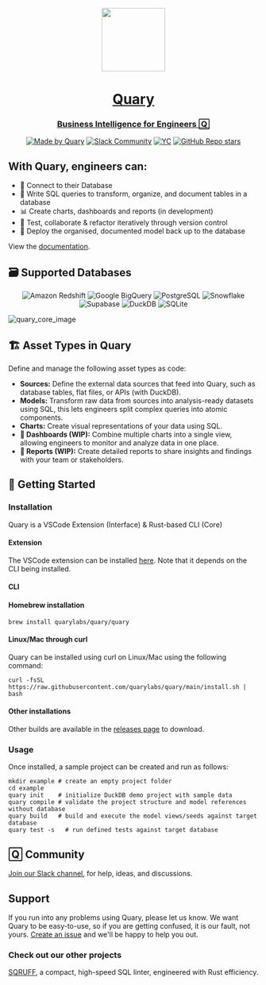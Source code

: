 <p align="center">
  <a href="https://quary.dev">
    <img align="center" src="https://storage.googleapis.com/public_hosted_materials/quary.svg" height="128">
    <h1 align="center">Quary</h1>
    <h3 align="center">Business Intelligence for Engineers 🅀</h3>
  </a>
</p>

<div class="title-block" style="text-align: center;" align="center">

[![Made by Quary](https://img.shields.io/badge/MADE%20BY%20Quary-000000.svg?style=for-the-badge&logo=Quary&labelColor=000)](https://www.quary.dev/)
[![Slack Community](https://img.shields.io/badge/slack-@quarycommunity-000000.svg?style=for-the-badge&logo=slack&labelColor=000)](https://join.slack.com/t/quarylabs/shared_invite/zt-2dlbfnztw-dMLXJVL38NcbhqRuM5gUcw)
[![YC](https://img.shields.io/badge/Y%20Combinator-W24-orange?style=for-the-badge&logo=Quary&labelColor=000)](https://www.ycombinator.com/companies/quary)
[![GitHub Repo stars](https://img.shields.io/github/stars/quarylabs/quary?style=for-the-badge&logo=Quary&labelColor=000)](https://github.com/quarylabs/quary)

</div>

<h2>With Quary, engineers can:</h2>

- 🔌 Connect to their Database
- 📖 Write SQL queries to transform, organize, and document tables in a database
- 📊 Create charts, dashboards and reports (in development)
- 🧪 Test, collaborate & refactor iteratively through version control
- 🚀 Deploy the organised, documented model back up to the database

View the [documentation](https://www.quary.dev/docs).

## 🗃️ Supported Databases
<p align="center">
  <img src="https://img.shields.io/badge/Amazon%20Redshift-527FFF?style=for-the-badge&logo=Amazon%20Redshift&logoColor=white" alt="Amazon Redshift">
  <img src="https://img.shields.io/badge/Google%20BigQuery-4285F4?style=for-the-badge&logo=Google%20Cloud&logoColor=white" alt="Google BigQuery">
  <img src="https://img.shields.io/badge/PostgreSQL-336791?style=for-the-badge&logo=postgresql&logoColor=white" alt="PostgreSQL">
  <img src="https://img.shields.io/badge/Snowflake-29B5E8?style=for-the-badge&logo=snowflake&logoColor=white" alt="Snowflake">
  <img src="https://img.shields.io/badge/Supabase-3ECF8E?style=for-the-badge&logo=supabase&logoColor=white" alt="Supabase">
  <img src="https://img.shields.io/badge/DuckDB-FFF?style=for-the-badge&logo=duckdb&logoColor=black" alt="DuckDB">
  <img src="https://img.shields.io/badge/SQLite-003B57?style=for-the-badge&logo=sqlite&logoColor=white" alt="SQLite">
</p>

![quary_core_image](./assets/readme_demo.gif)

## 🏗️ Asset Types in Quary
Define and manage the following asset types as code:

- **Sources:** Define the external data sources that feed into Quary, such as database tables, flat files, or APIs (with DuckDB).
- **Models:** Transform raw data from sources into analysis-ready datasets using SQL, this lets engineers split complex queries into atomic components.
- **Charts:** Create visual representations of your data using SQL.
- **🚧 Dashboards (WIP):** Combine multiple charts into a single view, allowing engineers to monitor and analyze data in one place.
- **🚧 Reports (WIP):** Create detailed reports to share insights and findings with your team or stakeholders.

## 🚀 Getting Started

### Installation

Quary is a VSCode Extension (Interface) & Rust-based CLI (Core)

#### Extension
The VSCode extension can be installed [here](https://marketplace.visualstudio.com/items?itemName=Quary.quary-extension). Note that it depends on the CLI being installed.

#### CLI
#### Homebrew installation
```
brew install quarylabs/quary/quary
```

#### Linux/Mac through curl

Quary can be installed using curl on Linux/Mac using the following command:

```shell
curl -fsSL https://raw.githubusercontent.com/quarylabs/quary/main/install.sh | bash
```

#### Other installations
Other builds are available in the [releases page](https://github.com/quarylabs/quary/releases/latest) to download.

### Usage

Once installed, a sample project can be created and run as follows:

```shell
mkdir example # create an empty project folder
cd example
quary init    # initialize DuckDB demo project with sample data
quary compile # validate the project structure and model references without database
quary build   # build and execute the model views/seeds against target database
quary test -s   # run defined tests against target database
```

<h2>🅀 Community</h2>

[Join our Slack channel](https://join.slack.com/t/quarylabs/shared_invite/zt-2dlbfnztw-dMLXJVL38NcbhqRuM5gUcw), for help, ideas, and discussions.

## Support

If you run into any problems using Quary, please let us know. We want Quary to be easy-to-use, so if you are getting
confused, it is our fault, not yours. [Create an issue](https://github.com/quarylabs/quary/issues) and we'll be happy to
help you out.

### Check out our other projects

[SQRUFF](https://github.com/quarylabs/sqruff), a compact, high-speed SQL linter, engineered with Rust efficiency.
